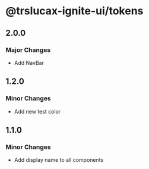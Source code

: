 # @trslucax-ignite-ui/tokens

## 2.0.0

### Major Changes

- Add NavBar

## 1.2.0

### Minor Changes

- Add new test color

## 1.1.0

### Minor Changes

- Add display name to all components

